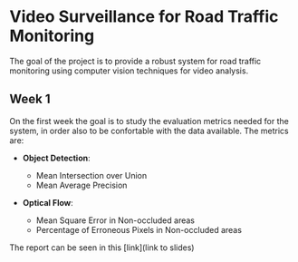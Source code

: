# Video Surveillance for Road Traffic Monitoring

The goal of the project is to provide a robust system for road traffic monitoring using computer vision techniques for video analysis. 

## Week 1

On the first week the goal is to study the evaluation metrics needed for the system, in order also to be confortable with the data available. The metrics are:

* **Object Detection**:
 	* Mean Intersection over Union
    * Mean Average Precision

* **Optical Flow**:
    * Mean Square Error in Non-occluded areas
    * Percentage of Erroneous Pixels in Non-occluded areas

The report can be seen in this [link](link to slides)